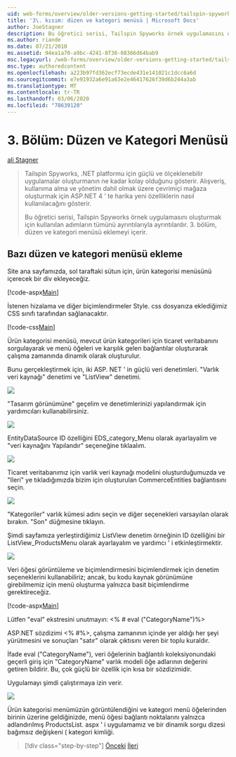 ```yaml
---
uid: web-forms/overview/older-versions-getting-started/tailspin-spyworks/tailspin-spyworks-part-3
title: '3\. kısım: düzen ve kategori menüsü | Microsoft Docs'
author: JoeStagner
description: Bu öğretici serisi, Tailspin Spyworks örnek uygulamasını oluşturmak için kullanılan adımların tümünü ayrıntılarıyla ayrıntılardır. 3\. bölüm, düzen ve kategori menüsü eklemeyi içerir.
ms.author: riande
ms.date: 07/21/2010
ms.assetid: 94ea1a70-a9bc-4241-8f36-08366d64bab9
msc.legacyurl: /web-forms/overview/older-versions-getting-started/tailspin-spyworks/tailspin-spyworks-part-3
msc.type: authoredcontent
ms.openlocfilehash: a223b97fd362ecf73ecde431e141021c1dcc6a6d
ms.sourcegitcommit: e7e91932a6e91a63e2e46417626f39d6b244a3ab
ms.translationtype: MT
ms.contentlocale: tr-TR
ms.lasthandoff: 03/06/2020
ms.locfileid: "78639120"
---
```

# <a name="part-3-layout-and-category-menu"></a>3\. Bölüm: Düzen ve Kategori Menüsü

[ali Stagner](https://github.com/JoeStagner)

> Tailspin Spyworks, .NET platformu için güçlü ve ölçeklenebilir uygulamalar oluşturmanın ne kadar kolay olduğunu gösterir. Alışveriş, kullanıma alma ve yönetim dahil olmak üzere çevrimiçi mağaza oluşturmak için ASP.NET 4 ' te harika yeni özelliklerin nasıl kullanılacağını gösterir.
> 
> Bu öğretici serisi, Tailspin Spyworks örnek uygulamasını oluşturmak için kullanılan adımların tümünü ayrıntılarıyla ayrıntılardır. 3\. bölüm, düzen ve kategori menüsü eklemeyi içerir.

## <a id="_Toc260221669"></a>Bazı düzen ve kategori menüsü ekleme

Site ana sayfamızda, sol taraftaki sütun için, ürün kategorisi menüsünü içerecek bir div ekleyeceğiz.

[!code-aspx[Main](tailspin-spyworks-part-3/samples/sample1.aspx)]

İstenen hizalama ve diğer biçimlendirmeler Style. css dosyanıza eklediğimiz CSS sınıfı tarafından sağlanacaktır.

[!code-css[Main](tailspin-spyworks-part-3/samples/sample2.css)]

Ürün kategorisi menüsü, mevcut ürün kategorileri için ticaret veritabanını sorgulayarak ve menü öğeleri ve karşılık gelen bağlantılar oluşturarak çalışma zamanında dinamik olarak oluşturulur.

Bunu gerçekleştirmek için, iki ASP. NET ' in güçlü veri denetimleri. "Varlık veri kaynağı" denetimi ve "ListView" denetimi.

![](tailspin-spyworks-part-3/_static/image1.jpg)

"Tasarım görünümüne" geçelim ve denetimlerinizi yapılandırmak için yardımcıları kullanabilirsiniz.

![](tailspin-spyworks-part-3/_static/image2.jpg)

EntityDataSource ID özelliğini EDS\_category\_Menu olarak ayarlayalim ve "veri kaynağını Yapılandır" seçeneğine tıklaalım.

![](tailspin-spyworks-part-3/_static/image3.jpg)

Ticaret veritabanımız için varlık veri kaynağı modelini oluşturduğumuzda ve "Ileri" ye tıkladığımızda bizim için oluşturulan CommerceEntities bağlantısını seçin.

![](tailspin-spyworks-part-3/_static/image4.jpg)

"Kategoriler" varlık kümesi adını seçin ve diğer seçenekleri varsayılan olarak bırakın. "Son" düğmesine tıklayın.

Şimdi sayfamıza yerleştirdiğimiz ListView denetim örneğinin ID özelliğini bir ListView\_ProductsMenu olarak ayarlayalım ve yardımcı ' i etkinleştirmektir.

![](tailspin-spyworks-part-3/_static/image5.jpg)

Veri öğesi görüntüleme ve biçimlendirmesini biçimlendirmek için denetim seçeneklerini kullanabiliriz; ancak, bu kodu kaynak görünümüne girebilmemiz için menü oluşturma yalnızca basit biçimlendirme gerektireceğiz.

[!code-aspx[Main](tailspin-spyworks-part-3/samples/sample3.aspx)]

Lütfen "eval" ekstresini unutmayın: &lt;% # eval ("CategoryName")%&gt;

ASP.NET sözdizimi &lt;% #%&gt;, çalışma zamanının içinde yer aldığı her şeyi yürütmesini ve sonuçları "satır" olarak çıktısını veren bir toplu kuraldır.

İfade eval ("CategoryName"), veri öğelerinin bağlantılı koleksiyonundaki geçerli giriş için "CategoryName" varlık modeli öğe adlarının değerini getiren bildirir. Bu, çok güçlü bir özellik için kısa bir sözdizimidir.

Uygulamayı şimdi çalıştırmaya izin verir.

![](tailspin-spyworks-part-3/_static/image6.jpg)

Ürün kategorisi menümüzün görüntülendiğini ve kategori menü öğelerinden birinin üzerine geldiğinizde, menü öğesi bağlantı noktalarını yalnızca adlandırılmış ProductsList. aspx ' i uygulamamız ve bir dinamik sorgu dizesi bağımsız değişkeni (  kategori kimliği.

> [!div class="step-by-step"]
> [Önceki](tailspin-spyworks-part-2.md)
> [İleri](tailspin-spyworks-part-4.md)
